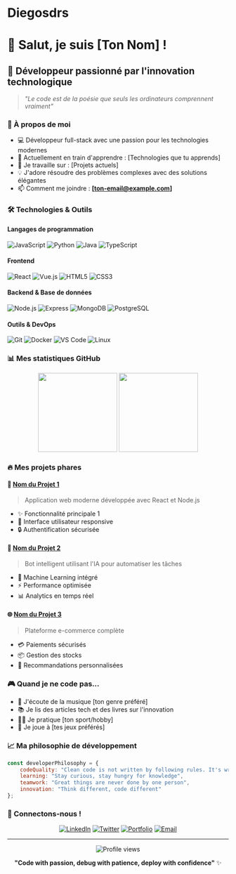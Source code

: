 # Diegosdrs

# 👋 Salut, je suis [Ton Nom] !

## 🚀 Développeur passionné par l'innovation technologique

> *"Le code est de la poésie que seuls les ordinateurs comprennent vraiment"*

### 🎯 À propos de moi

- 💻 Développeur full-stack avec une passion pour les technologies modernes
- 🌱 Actuellement en train d'apprendre : [Technologies que tu apprends]
- 🔭 Je travaille sur : [Projets actuels]
- 💡 J'adore résoudre des problèmes complexes avec des solutions élégantes
- 📫 Comment me joindre : **[ton-email@example.com]**

### 🛠️ Technologies & Outils

#### Langages de programmation
![JavaScript](https://img.shields.io/badge/-JavaScript-F7DF1E?style=flat-square&logo=javascript&logoColor=black)
![Python](https://img.shields.io/badge/-Python-3776AB?style=flat-square&logo=python&logoColor=white)
![Java](https://img.shields.io/badge/-Java-007396?style=flat-square&logo=java&logoColor=white)
![TypeScript](https://img.shields.io/badge/-TypeScript-3178C6?style=flat-square&logo=typescript&logoColor=white)

#### Frontend
![React](https://img.shields.io/badge/-React-61DAFB?style=flat-square&logo=react&logoColor=black)
![Vue.js](https://img.shields.io/badge/-Vue.js-4FC08D?style=flat-square&logo=vue.js&logoColor=white)
![HTML5](https://img.shields.io/badge/-HTML5-E34F26?style=flat-square&logo=html5&logoColor=white)
![CSS3](https://img.shields.io/badge/-CSS3-1572B6?style=flat-square&logo=css3&logoColor=white)

#### Backend & Base de données
![Node.js](https://img.shields.io/badge/-Node.js-339933?style=flat-square&logo=node.js&logoColor=white)
![Express](https://img.shields.io/badge/-Express-000000?style=flat-square&logo=express&logoColor=white)
![MongoDB](https://img.shields.io/badge/-MongoDB-47A248?style=flat-square&logo=mongodb&logoColor=white)
![PostgreSQL](https://img.shields.io/badge/-PostgreSQL-336791?style=flat-square&logo=postgresql&logoColor=white)

#### Outils & DevOps
![Git](https://img.shields.io/badge/-Git-F05032?style=flat-square&logo=git&logoColor=white)
![Docker](https://img.shields.io/badge/-Docker-2496ED?style=flat-square&logo=docker&logoColor=white)
![VS Code](https://img.shields.io/badge/-VS%20Code-007ACC?style=flat-square&logo=visual-studio-code&logoColor=white)
![Linux](https://img.shields.io/badge/-Linux-FCC624?style=flat-square&logo=linux&logoColor=black)

### 📊 Mes statistiques GitHub

<div align="center">
  <img height="180em" src="https://github-readme-stats.vercel.app/api?username=TON_USERNAME&show_icons=true&theme=tokyonight&include_all_commits=true&count_private=true"/>
  <img height="180em" src="https://github-readme-stats.vercel.app/api/top-langs/?username=TON_USERNAME&layout=compact&langs_count=7&theme=tokyonight"/>
</div>

### 🔥 Mes projets phares

#### 📱 [Nom du Projet 1](lien-vers-repo)
> Application web moderne développée avec React et Node.js
- ✨ Fonctionnalité principale 1
- 🎨 Interface utilisateur responsive
- 🔒 Authentification sécurisée

#### 🤖 [Nom du Projet 2](lien-vers-repo)
> Bot intelligent utilisant l'IA pour automatiser les tâches
- 🧠 Machine Learning intégré
- ⚡ Performance optimisée
- 📊 Analytics en temps réel

#### 🌐 [Nom du Projet 3](lien-vers-repo)
> Plateforme e-commerce complète
- 💳 Paiements sécurisés
- 📦 Gestion des stocks
- 🎯 Recommandations personnalisées

### 🎮 Quand je ne code pas...

- 🎵 J'écoute de la musique [ton genre préféré]
- 📚 Je lis des articles tech et des livres sur l'innovation
- 🏃‍♂️ Je pratique [ton sport/hobby]
- 🎲 Je joue à [tes jeux préférés]

### 📈 Ma philosophie de développement

```javascript
const developerPhilosophy = {
    codeQuality: "Clean code is not written by following rules. It's written by following principles.",
    learning: "Stay curious, stay hungry for knowledge",
    teamwork: "Great things are never done by one person",
    innovation: "Think different, code different"
};
```

### 🤝 Connectons-nous !

<div align="center">
  
[![LinkedIn](https://img.shields.io/badge/-LinkedIn-0077B5?style=for-the-badge&logo=linkedin&logoColor=white)](TON_LINKEDIN)
[![Twitter](https://img.shields.io/badge/-Twitter-1DA1F2?style=for-the-badge&logo=twitter&logoColor=white)](TON_TWITTER)
[![Portfolio](https://img.shields.io/badge/-Portfolio-000000?style=for-the-badge&logo=react&logoColor=white)](TON_PORTFOLIO)
[![Email](https://img.shields.io/badge/-Email-D14836?style=for-the-badge&logo=gmail&logoColor=white)](mailto:ton-email@example.com)

</div>

---

<div align="center">
  <img src="https://komarev.com/ghpvc/?username=TON_USERNAME&color=blue&style=flat-square&label=Profile+Views" alt="Profile views" />
</div>

<div align="center">
  
**"Code with passion, debug with patience, deploy with confidence"** ✨

</div>